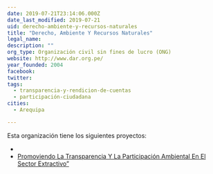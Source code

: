 ```yaml
---
date: 2019-07-21T23:14:06.000Z
date_last_modified: 2019-07-21
uid: derecho-ambiente-y-recursos-naturales
title: "Derecho, Ambiente Y Recursos Naturales"
legal_name: 
description: ""
org_type: Organización civil sin fines de lucro (ONG)
website: http://www.dar.org.pe/
year_founded: 2004
facebook: 
twitter: 
tags:
  - transparencia-y-rendicion-de-cuentas
  - participación-ciudadana
cities: 
  - Arequipa

---
```


Esta organización tiene los siguientes proyectos:

- [](/i/romoviendo-la-transparencia-y-la-participacion-ambiental-en-el-sector-extractivo.html)
- [Promoviendo La Transparencia Y La Participación Ambiental En El Sector Extractivo”](/i/promoviendo-la-transparencia-y-la-participacion-ambiental-en-el-sector-extractivo.html)
